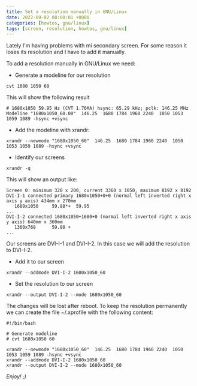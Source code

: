 ```yaml
---
title: Set a resolution manually in GNU/Linux
date: 2022-09-02 00:00:01 +0000
categories: [howtos, gnu/linux]
tags: [screen, resolution, howtos, gnu/linux]
---
```


Lately I'm having problems with mi secondary screen. For some reason it loses its resolution and I have to add it manually.

To add a resolution manually in GNU/Linux we need:

* Generate a modeline for our resolution

```shell
cvt 1680 1050 60
```

This will show the following result

```
# 1680x1050 59.95 Hz (CVT 1.76MA) hsync: 65.29 kHz; pclk: 146.25 MHz
Modeline "1680x1050_60.00"  146.25  1680 1784 1960 2240  1050 1053 1059 1089 -hsync +vsync 
```

* Add the modeline with xrandr:

```shell
xrandr --newmode "1680x1050_60"  146.25  1680 1784 1960 2240  1050 1053 1059 1089 -hsync +vsync
``` 

* Identify our screens

```shell
xrandr -q
```

This will show an output like:

```
Screen 0: minimum 320 x 200, current 3360 x 1050, maximum 8192 x 8192
DVI-I-1 connected primary 1680x1050+0+0 (normal left inverted right x axis y axis) 434mm x 270mm
   1680x1050     59.88*+  59.95
...
DVI-I-2 connected 1680x1050+1680+0 (normal left inverted right x axis y axis) 640mm x 360mm
   1360x768      59.80 +
...
```

Our screens are DVI-I-1 and DVI-I-2. In this case we will add the resolution to DVI-I-2.

* Add it to our screen

```shell
xrandr --addmode DVI-I-2 1680x1050_60
```

* Set the resolution to our screen

```shell
xrandr --output DVI-I-2 --mode 1680x1050_60
```

The changes will be lost after reboot. To keep the resolution permanently we can create the file ~/.xprofile with the following content:

``` 
#!/bin/bash

# Generate modeline
# cvt 1680x1050 60
 
xrandr --newmode "1680x1050_60"  146.25  1680 1784 1960 2240  1050 1053 1059 1089 -hsync +vsync 
xrandr --addmode DVI-I-2 1680x1050_60
xrandr --output DVI-I-2 --mode 1680x1050_60
```

_Enjoy! ;)_
